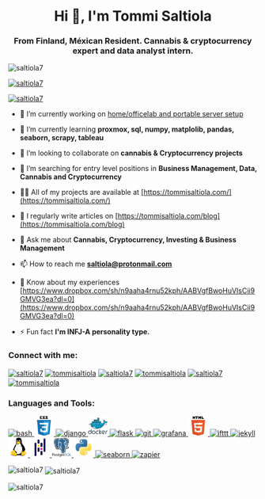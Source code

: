 <h1 align="center">Hi 👋, I'm Tommi Saltiola</h1>
<h3 align="center">From Finland, Méxican Resident. Cannabis & cryptocurrency expert and data analyst intern.</h3>

<p align="left"> <img src="https://komarev.com/ghpvc/?username=saltiola7&label=Profile%20views&color=0e75b6&style=flat" alt="saltiola7" /> </p>

<p align="left"> <a href="https://github.com/ryo-ma/github-profile-trophy"><img src="https://github-profile-trophy.vercel.app/?username=saltiola7" alt="saltiola7" /></a> </p>

<p align="left"> <a href="https://twitter.com/saltiola7" target="blank"><img src="https://img.shields.io/twitter/follow/saltiola7?logo=twitter&style=for-the-badge" alt="saltiola7" /></a> </p>

- 🔭 I’m currently working on [home/officelab and portable server setup](https://github.com/Saltiola7/homelab-casa)

- 🌱 I’m currently learning **proxmox, sql, numpy, matplolib, pandas, seaborn, scrapy, tableau**

- 👯 I’m looking to collaborate on **cannabis & Cryptocurrency projects**

- 🤝 I’m searching for entry level positions in **Business Management, Data, Cannabis and Cryptocurrency**

- 👨‍💻 All of my projects are available at [https://tommisaltiola.com/](https://tommisaltiola.com/)

- 📝 I regularly write articles on [https://tommisaltiola.com/blog](https://tommisaltiola.com/blog)

- 💬 Ask me about **Cannabis, Cryptocurrency, Investing & Business Management**

- 📫 How to reach me **saltiola@protonmail.com**

- 📄 Know about my experiences [https://www.dropbox.com/sh/n9aaha4rnu52kph/AABVgfBwoHuVIsCii9GMVG3ea?dl=0](https://www.dropbox.com/sh/n9aaha4rnu52kph/AABVgfBwoHuVIsCii9GMVG3ea?dl=0)

- ⚡ Fun fact **I'm INFJ-A personality type.**

<h3 align="left">Connect with me:</h3>
<p align="left">
<a href="https://twitter.com/saltiola7" target="blank"><img align="center" src="https://raw.githubusercontent.com/rahuldkjain/github-profile-readme-generator/master/src/images/icons/Social/twitter.svg" alt="saltiola7" height="30" width="40" /></a>
<a href="https://linkedin.com/in/tommisaltiola" target="blank"><img align="center" src="https://raw.githubusercontent.com/rahuldkjain/github-profile-readme-generator/master/src/images/icons/Social/linked-in-alt.svg" alt="tommisaltiola" height="30" width="40" /></a>
<a href="https://stackoverflow.com/users/saltiola7" target="blank"><img align="center" src="https://raw.githubusercontent.com/rahuldkjain/github-profile-readme-generator/master/src/images/icons/Social/stack-overflow.svg" alt="saltiola7" height="30" width="40" /></a>
<a href="https://kaggle.com/tommisaltiola" target="blank"><img align="center" src="https://raw.githubusercontent.com/rahuldkjain/github-profile-readme-generator/master/src/images/icons/Social/kaggle.svg" alt="tommisaltiola" height="30" width="40" /></a>
<a href="https://instagram.com/saltiola7" target="blank"><img align="center" src="https://raw.githubusercontent.com/rahuldkjain/github-profile-readme-generator/master/src/images/icons/Social/instagram.svg" alt="saltiola7" height="30" width="40" /></a>
<a href="https://www.leetcode.com/tommisaltiola" target="blank"><img align="center" src="https://raw.githubusercontent.com/rahuldkjain/github-profile-readme-generator/master/src/images/icons/Social/leet-code.svg" alt="tommisaltiola" height="30" width="40" /></a>
</p>

<h3 align="left">Languages and Tools:</h3>
<p align="left"> <a href="https://www.gnu.org/software/bash/" target="_blank" rel="noreferrer"> <img src="https://www.vectorlogo.zone/logos/gnu_bash/gnu_bash-icon.svg" alt="bash" width="40" height="40"/> </a> <a href="https://www.w3schools.com/css/" target="_blank" rel="noreferrer"> <img src="https://raw.githubusercontent.com/devicons/devicon/master/icons/css3/css3-original-wordmark.svg" alt="css3" width="40" height="40"/> </a> <a href="https://www.djangoproject.com/" target="_blank" rel="noreferrer"> <img src="https://cdn.worldvectorlogo.com/logos/django.svg" alt="django" width="40" height="40"/> </a> <a href="https://www.docker.com/" target="_blank" rel="noreferrer"> <img src="https://raw.githubusercontent.com/devicons/devicon/master/icons/docker/docker-original-wordmark.svg" alt="docker" width="40" height="40"/> </a> <a href="https://flask.palletsprojects.com/" target="_blank" rel="noreferrer"> <img src="https://www.vectorlogo.zone/logos/pocoo_flask/pocoo_flask-icon.svg" alt="flask" width="40" height="40"/> </a> <a href="https://git-scm.com/" target="_blank" rel="noreferrer"> <img src="https://www.vectorlogo.zone/logos/git-scm/git-scm-icon.svg" alt="git" width="40" height="40"/> </a> <a href="https://grafana.com" target="_blank" rel="noreferrer"> <img src="https://www.vectorlogo.zone/logos/grafana/grafana-icon.svg" alt="grafana" width="40" height="40"/> </a> <a href="https://www.w3.org/html/" target="_blank" rel="noreferrer"> <img src="https://raw.githubusercontent.com/devicons/devicon/master/icons/html5/html5-original-wordmark.svg" alt="html5" width="40" height="40"/> </a> <a href="https://ifttt.com/" target="_blank" rel="noreferrer"> <img src="https://www.vectorlogo.zone/logos/ifttt/ifttt-ar21.svg" alt="ifttt" width="40" height="40"/> </a> <a href="https://jekyllrb.com/" target="_blank" rel="noreferrer"> <img src="https://www.vectorlogo.zone/logos/jekyllrb/jekyllrb-icon.svg" alt="jekyll" width="40" height="40"/> </a> <a href="https://www.linux.org/" target="_blank" rel="noreferrer"> <img src="https://raw.githubusercontent.com/devicons/devicon/master/icons/linux/linux-original.svg" alt="linux" width="40" height="40"/> </a> <a href="https://pandas.pydata.org/" target="_blank" rel="noreferrer"> <img src="https://raw.githubusercontent.com/devicons/devicon/2ae2a900d2f041da66e950e4d48052658d850630/icons/pandas/pandas-original.svg" alt="pandas" width="40" height="40"/> </a> <a href="https://www.postgresql.org" target="_blank" rel="noreferrer"> <img src="https://raw.githubusercontent.com/devicons/devicon/master/icons/postgresql/postgresql-original-wordmark.svg" alt="postgresql" width="40" height="40"/> </a> <a href="https://www.python.org" target="_blank" rel="noreferrer"> <img src="https://raw.githubusercontent.com/devicons/devicon/master/icons/python/python-original.svg" alt="python" width="40" height="40"/> </a> <a href="https://seaborn.pydata.org/" target="_blank" rel="noreferrer"> <img src="https://seaborn.pydata.org/_images/logo-mark-lightbg.svg" alt="seaborn" width="40" height="40"/> </a> <a href="https://zapier.com" target="_blank" rel="noreferrer"> <img src="https://www.vectorlogo.zone/logos/zapier/zapier-icon.svg" alt="zapier" width="40" height="40"/> </a> </p>

<p><img align="left" src="https://github-readme-stats.vercel.app/api/top-langs?username=saltiola7&show_icons=true&locale=en&layout=compact" alt="saltiola7" /></p>

<p>&nbsp;<img align="center" src="https://github-readme-stats.vercel.app/api?username=saltiola7&show_icons=true&locale=en" alt="saltiola7" /></p>

<p><img align="center" src="https://github-readme-streak-stats.herokuapp.com/?user=saltiola7&" alt="saltiola7" /></p>

